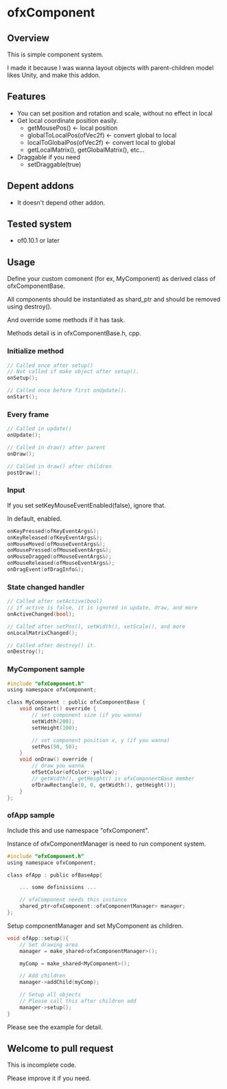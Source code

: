 # ofxComponent

## Overview

This is simple component system.

I made it because I was wanna layout objects with parent-children model likes Unity, and make this addon.

## Features

- You can set position and rotation and scale, without no effect in local
- Get local coordinate position easily. 
  - getMousePos() <- local position
  - globalToLocalPos(ofVec2f) <- convert global to local
  - localToGlobalPos(ofVec2f) <- convert local to global
  - getLocalMatrix(), getGlobalMatrix(), etc...
- Draggable if you need
  - setDraggable(true)

## Depent addons

- It doesn't depend other addon.

## Tested system

- of0.10.1 or later

## Usage

Define your custom comonent (for ex, MyComponent) as derived class of ofxComponentBase.

All components should be instantiated as shard_ptr<T> and should be removed using destroy().

And override some methods if it has task.

Methods detail is in ofxComponentBase.h, cpp.

### Initialize method

```cpp
// Called once after setup()
// Not called if make object after setup().
onSetup();

// Called once before first onUpdate().
onStart();
```

### Every frame

```cpp
// Called in update()
onUpdate();

// Called in draw() after parent
onDraw();

// Called in draw() after children
postDraw();
```

### Input

If you set setKeyMouseEventEnabled(false), ignore that.

In default, enabled.

```cpp
onKeyPressed(ofKeyEventArgs&);
onKeyReleased(ofKeyEventArgs&);
onMouseMoved(ofMouseEventArgs&);
onMousePressed(ofMouseEventArgs&);
onMouseDragged(ofMouseEventArgs&);
onMouseReleased(ofMouseEventArgs&);
onDragEvent(ofDragInfo&);
```

### State changed handler

```cpp
// Called after setActive(bool)
// if active is false, it is ignored in update, draw, and more
onActiveChanged(bool);

// Called after setPos(), setWidth(), setScale(), and more
onLocalMatrixChanged();

// Called after destroy() it.
onDestroy();
```

### MyComponent sample
```cpp:MyComponent.h
#include "ofxComponent.h"
using namespace ofxComponent;

class MyComponent : public ofxComponentBase {
	void onStart() override {
		// set component size (if you wanna)
		setWidth(200);
		setHeight(100);

		// set component position x, y (if you wanna)
		setPos(50, 50);
	}
	void onDraw() override {
		// draw you wanna
		ofSetColor(ofColor::yellow);
		// getWidth(), getHeight() is ofxComponentBase member
		ofDrawRectangle(0, 0, getWidth(), getHeight());
	}
};

```

### ofApp sample

Include this and use namespace "ofxComponent".

Instance of ofxComponentManager is need to run component system.

```cpp:ofApp.h
#include "ofxComponent.h"
using namespace ofxComponent;

class ofApp : public ofBaseApp{

    ... some definissions ...

    // ofxComponent needs this instance
    shared_ptr<ofxComponent::ofxComponentManager> manager;
};
```

Setup componentManager and set MyComponent as children.


```cpp:ofApp.cpp
void ofApp::setup(){
	// Set drawing area
	manager = make_shared<ofxComponentManager>();

	myComp = make_shared<MyComponent>();

	// Add children
	manager->addChild(myComp);

	// Setup all objects
	// Please call this after children add
	manager->setup();
}

```

Please see the example for detail.

## Welcome to pull request

This is incomplete code.

Please improve it if you need.